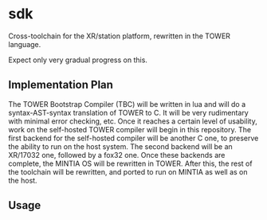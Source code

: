 # sdk

Cross-toolchain for the XR/station platform, rewritten in the TOWER language.

Expect only very gradual progress on this.

## Implementation Plan

The TOWER Bootstrap Compiler (TBC) will be written in lua and will do a
syntax-AST-syntax translation of TOWER to C. It will be very rudimentary with
minimal error checking, etc. Once it reaches a certain level of usability, work
on the self-hosted TOWER compiler will begin in this repository. The first
backend for the self-hosted compiler will be another C one, to preserve the
ability to run on the host system. The second backend will be an XR/17032 one,
followed by a fox32 one. Once these backends are complete, the MINTIA OS will
be rewritten in TOWER. After this, the rest of the toolchain will be rewritten,
and ported to run on MINTIA as well as on the host.

## Usage

